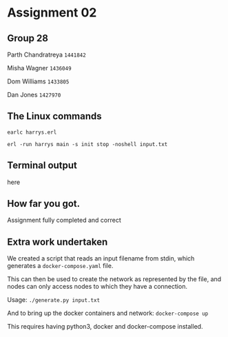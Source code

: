 # Assignment 02

## Group 28

Parth Chandratreya `1441842`

Misha Wagner `1436049`

Dom Williams `1433805`

Dan Jones `1427970`

## The Linux commands

`earlc harrys.erl`

`erl -run harrys main -s init stop -noshell input.txt`

## Terminal output

here

## How far you got.

Assignment fully completed and correct

## Extra work undertaken

We created a script that reads an input filename from stdin, which generates a `docker-compose.yaml` file.

This can then be used to create the network as represented by the file, and nodes can only access nodes to which they have a connection.

Usage:
`./generate.py input.txt`

And to bring up the docker containers and network:
`docker-compose up`

This requires having python3, docker and docker-compose installed.
